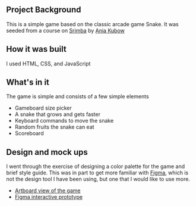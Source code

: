 ## Project Background

This is a simple game based on the classic arcade game Snake. It was seeded from a course on [Srimba](https://scrimba.com/learn/snakegame) by [Ania Kubow](https://twitter.com/ania_kubow)

## How it was built

I used HTML, CSS, and JavaScript

## What's in it

The game is simple and consists of a few simple elements

-   Gameboard size picker
-   A snake that grows and gets faster
-   Keyboard commands to move the snake
-   Random fruits the snake can eat
-   Scoreboard

## Design and mock ups
I went through the exercise of designing a color palette for the game and brief style guide. This was in part to get more familiar with [Figma](https://www.figma.com/), which is not the design tool I have been using, but one that I would like to use more.
- [Artboard view of the game]('https://aequinn.github.io/game-snake/design-phase.html')
- [Figma interactive prototype]()